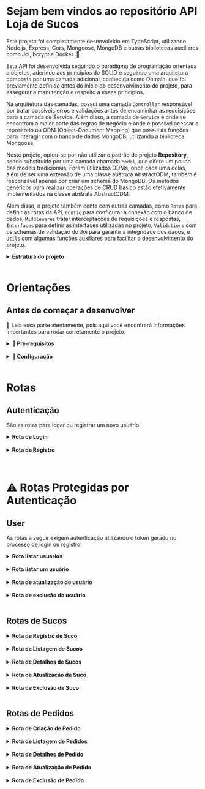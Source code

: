 # Sejam bem vindos ao repositório API Loja de Sucos

Este projeto foi completamente desenvolvido em TypeScript, utilizando Node.js, Express, Cors, Mongoose, MongoDB e outras bibliotecas auxiliares como Joi, bcrypt e Docker. 🚀

Esta API foi desenvolvida seguindo o paradigma de programação orientada a objetos, aderindo aos princípios do SOLID e seguindo uma arquitetura composta por uma camada adicional, conhecida como Domain, que foi previamente definida antes do início do desenvolvimento do projeto, para assegurar a manutenção e respeito a esses princípios.

Na arquitetura das camadas, possui uma camada `Controller` responsável por tratar possíveis erros e validações antes de encaminhar as requisições para a camada de Service. Além disso, a camada de `Service` é onde se encontram a maior parte das regras de negócio e onde é possível acessar o repositório ou ODM (Object-Document Mapping) que possui as funções para interagir com o banco de dados MongoDB, utilizando a biblioteca Mongoose.

Neste projeto, optou-se por não utilizar o padrão de projeto <strong>Repository</strong>, sendo substituído por uma camada chamada `Model`, que difere um pouco das models tradicionais. Foram utilizados ODMs, onde cada uma delas, além de ser uma extensão de uma classe abstrata AbstractODM, também é responsável apenas por criar um schema do MongoDB. Os métodos genéricos para realizar operações de CRUD básico estão efetivamente implementados na classe abstrata AbstractODM.

Além disso, o projeto também conta com outras camadas, como `Rotas` para definir as rotas da API, `Config` para configurar a conexão com o banco de dados, `Middlewares` tratar interceptações de requisições e respostas, `Interfaces` para definir as interfaces utilizadas no projeto, `Validations` com os schemas de validação do Joi para garantir a integridade dos dados, e `Utils` com algumas funções auxiliares para facilitar o desenvolvimento do projeto.

<details>
<summary><strong> Estrutura do projeto</strong></summary><br />

O projeto é composto de 3 entidades importantes para sua estrutura:

1️⃣ **Banco de dados:**
  - Será um container docker MongoDB já configurado no docker-compose através de um serviço definido como `mongodb`.
  - Tem o papel de fornecer dados para o serviço de _backend_.

2️⃣ **Back-end:**
 - Será o ambiente que você realizará a maior parte das implementações exigidas.
 - Deve rodar na porta `3001`, pois o front-end faz requisições para ele nessa porta por padrão;
 - Sua aplicação vai ser inicializada a partir do arquivo `src/server.ts`; 

3️⃣ **Docker:**
  - O `docker-compose` tem a responsabilidade de unir todos os serviços conteinerizados (backend e db) e subir a API completa com o comando `docker-compose up -d`;
  - Você deve  **verificar** se a configuração do `Dockerfile` está correta nas raíz do `PROJETO-MJV`, para conseguir inicializar a aplicação;

</details><br />

# Orientações

## Antes de começar a desenvolver
👀 Leia essa parte atentamente, pois aqui você encontrará informações importantes para rodar corretamente o projeto.

<details>
<summary><strong> 🔰 Pré-requisitos </strong></summary><br />

  1. 📦 Node.js (v14 ou superior)
  2. 🐳 Docker e Docker Compose instalados na máquina

</details><br />

<details>
<summary><strong> 🔰 Configuração </strong></summary><br />

  1. Clone o repositório `Usar link SSH`
  * `git clone https://github.com/Gabrielja2/projeto-mjv.git`

  2. Entre na pasta do repositório que você acabou de clonar:
  * `cd pasta-do-repositório`
  
  3. Instale as dependências [**Caso existam**]
  * `npm install`  

  4. Configure as variáveis de ambiente se necessário:
  * Preencha as variáveis de, como a URL do banco de dados MongoDB: MONGO_URL= `mongodb://localhost:27017/mjv-projec` e a porta do servidor node: PORT = `3000`

  5. Inicie os containers do Docker:
  * `docker-compose up -d`

  6. Dentro do terminal da imagem do node, inicie o servidor em modo de desenvolvimento:
  * `npm run start-dev` 

</details><br />


# Rotas

## Autenticação
São as rotas para logar ou registrar um novo usuário

<details>
<summary><strong>Rota de Login</strong></summary>

* Método: POST
* URL: /user/login
* Descrição: Realiza o login de um usuário cadastrado.
* Parâmetros de entrada:
  * email: String (obrigatório) - E-mail do usuário.
  * password: String (obrigatório) - Senha do usuário.
* Resposta de sucesso:
  * Código: 200
  * Corpo: Objeto contendo o token de autenticação do usuário.
</details><br />

<details>
<summary><strong>Rota de Registro</strong></summary>

* Método: POST
* URL: /user/register
* Descrição: Registra um novo usuário.
* Parâmetros de entrada:
  * username: String (obrigatório) - Nome do usuário.
  * email: String (obrigatório) - E-mail do usuário.
  * password: String (obrigatório) - Senha do usuário. 
* Resposta de sucesso:
  * Código: 201
  * Corpo: Objeto contendo o token de autenticação do usuário.
</details><br /><br />

# ⚠️ Rotas Protegidas por Autenticação

## User
As rotas a seguir exigem autenticação utilizando o token gerado no processo de login ou registro.

<details>
<summary><strong>Rota listar usuários</strong></summary>

* Método: GET
* URL: /user
* Descrição: Retorna as informações dos usuários.
* Resposta de sucesso:
  * Código: 200
  * Corpo: Objeto contendo as informações dos usuários.
</details><br />

<details>
<summary><strong>Rota listar um usuário</strong></summary>

* Método: GET
* URL: /user/:id
* Descrição: Retorna as informações do usuário.
* Resposta de sucesso:
  * Código: 200
  * Corpo: Objeto contendo as informações do usuário.
</details><br />

<details>
<summary><strong>Rota de atualização do usuário</strong></summary>

* Método: PUT
* URL: /user/:id
* Descrição: Atualiza as informações do usuário autenticado.
* Parâmetros de entrada:
  * username: String (opcional) - Novo nome do usuário.
  * email: String (opcional) - Novo e-mail do usuário.
* Resposta de sucesso:
  * Código: 200
  * Corpo: Objeto contendo as informações atualizadas do usuário.
</details><br />

<details>
<summary><strong>Rota de exclusão do usuário</strong></summary>

* Método: DELETE
* URL: /user/:id
* Descrição: Exclui um usuário.
* Resposta de sucesso:
  * Código: 200
  * Corpo: Objeto contendo uma mensagem de confirmação da exclusão.
</details><br />


## Rotas de Sucos

<details>
<summary><strong>Rota de Registro de Suco</strong></summary>

* Método: POST
* URL: /juice
* Descrição: Registra um novo suco na loja de sucos. Requer autenticação de um usuário.
* Parâmetros de entrada:
  * flavor: String (obrigatório) - Sabor do suco.
  * description: String (obrigatório) - Descrição do suco.
  * price: Number (obrigatório) - Preço do suco.
  * size: String (obrigatório) - Tamanho do copo de suco.
* Resposta de sucesso:
  * Código: 201
  * Corpo: Objeto contendo as informações do suco registrado.
</details><br />

<details>
<summary><strong>Rota de Listagem de Sucos</strong></summary>

* Método: GET
* URL: /juice
* Descrição: Retorna a lista de sucos cadastrados na loja de sucos.
* Resposta de sucesso:
  * Código: 200
  * Corpo: Array contendo os objetos dos sucos cadastrados.
</details><br />

<details>
<summary><strong>Rota de Detalhes de Sucos</strong></summary>

* Método: GET
* URL: /juice/:id
* Descrição: Retorna os detalhes de um suco específico pelo seu ID.
* Parâmetros de entrada:
  * id: String (obrigatório) - ID do suco.
* Resposta de sucesso:
  * Código: 200
  * Corpo: Objeto contendo as informações do suco específico.
</details><br />

<details>
<summary><strong>Rota de Atualização de Suco</strong></summary>

* Método: PUT
* URL: /juice/:id
* Descrição: Atualiza as informações de um suco específico pelo seu ID. Requer autenticação de um usuário com a função de vendedor.
* Parâmetros de entrada:
  * id: String (obrigatório) - ID do suco.
  * flavor: String (opcional) - Novo sabor do suco.
  * description: String (opcional) - Nova descrição do suco.
  * price: Number (opcional) - Novo preço do suco.
  * size:  String (opcional) - Novo tamanho do copo de suco.
* Resposta de sucesso:
  * Código: 200
  * Corpo: Objeto contendo as informações atualizadas do suco específico.
</details><br />

<details>
<summary><strong>Rota de Exclusão de Suco</strong></summary>

* Método: DELETE
* URL: /juice/:id
* Descrição: Exclui um suco específico pelo seu ID. Requer autenticação de um usuário com a função de vendedor.
* Parâmetros de entrada:
  * id: String (obrigatório) - ID do suco.
* Resposta de sucesso:
  * Código: 200
  * Corpo: Objeto contendo uma mensagem de confirmação da exclusão.
</details><br />


## Rotas de Pedidos

<details>
<summary><strong>Rota de Criação de Pedido</strong></summary>

* Método: POST
* URL: /order
* Descrição: Cria um novo pedido na loja de sucos. Requer autenticação de um usuário com a função de cliente.
* Parâmetros de entrada:
  * username: String (obrigatório) - Nome do usuário que está fazendo um pedido.
  * quantity: Number (obrigatório) - Quantidade do suco a ser adicionado ao pedido.
  * flavor: String (obrigatório) - Sabor do suco a ser adicionado ao pedido.
  * size: String (obrigatório) - Tamanho do copo de suco a ser adicionado ao pedido.
* Resposta de sucesso:
  * Código: 201
  * Corpo: Objeto contendo as informações do pedido criado.
</details><br />

<details>
<summary><strong>Rota de Listagem de Pedidos</strong></summary>

* Método: GET
* URL: /order
* Descrição: Retorna a lista de pedidos cadastrados na loja de sucos de um usuário específico. Requer autenticação de um usuário com a função de cliente.
* Resposta de sucesso:
  * Código: 200
  * Corpo: Array contendo os objetos dos pedidos cadastrados pelo usuário.
</details><br />

<details>
<summary><strong>Rota de Detalhes de Pedido</strong></summary>

* Método: GET
* URL: /order/:id
* Descrição: Retorna os detalhes de um pedido específico pelo seu ID. Requer autenticação de um usuário com a função de cliente.
* Parâmetros de entrada:
  * id: String (obrigatório) - ID do pedido.
* Resposta de sucesso:
  * Código: 200
  * Corpo: Objeto contendo as informações do pedido específico.
</details><br />

<details>
<summary><strong>Rota de Atualização de Pedido</strong></summary>

* Método: PUT
* URL: /order/:id
* Descrição: Atualiza as informações de um pedido específico pelo seu ID. Requer autenticação de um usuário com a função de cliente.
* Parâmetros de entrada:
  * id: String (obrigatório) - ID do pedido.
  * quantity: Number (opcional) - Nova quantidade de suco.
  * flavor: String (opcional) - Novo sabor do suco.
  * size: String (opcional) - Novo tamanho do copo de suco.
* Resposta de sucesso:
  * Código: 200
  * Corpo: Objeto contendo as informações atualizadas do pedido específico.
</details><br />

<details>
<summary><strong>Rota de Exclusão de Pedido</strong></summary>

* Método: DELETE
* URL: /order/:id
* Descrição: Exclui um pedido específico pelo seu ID. Requer autenticação de um usuário com a função de cliente.
* Parâmetros de entrada:
  * id: String (obrigatório) - ID do pedido.
* Resposta de sucesso:
  * Código: 200
  * Corpo: Objeto contendo uma mensagem de confirmação da exclusão.
</details><br />

